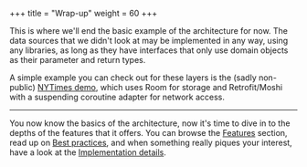 +++
title = "Wrap-up"
weight = 60
+++

This is where we'll end the basic example of the architecture for now. The data sources that we didn't look at may be implemented in any way, using any libraries, as long as they have interfaces that only use domain objects as their parameter and return types.

A simple example you can check out for these layers is the (sadly non-public) [NYTimes demo](https://gitlab.autsoft.hu/AutSoft/AndroidChapter/rainbow-cake/rainbow-cake-nytimes), which uses Room for storage and Retrofit/Moshi with a suspending coroutine adapter for network access.

---

You now know the basics of the architecture, now it's time to dive in to the depths of the features that it offers. You can browse the [Features](/features/) section, read up on [Best practices](/best-practices/), and when something really piques your interest, have a look at the [Implementation details](/implementation/).
